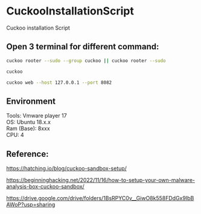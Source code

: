 # CuckooInstallationScript
Cuckoo installation Script

## Open 3 terminal for different command:
```bash
cuckoo rooter --sudo --group cuckoo || cuckoo rooter --sudo
```
```bash
cuckoo
```
```bash
cuckoo web --host 127.0.0.1 --port 8082
```

## Environment
Tools: Vmware player 17 <br>
OS: Ubuntu 18.x.x <br>
Ram (Base): 8xxx <br>
CPU: 4

## Reference:
https://hatching.io/blog/cuckoo-sandbox-setup/


https://beginninghacking.net/2022/11/16/how-to-setup-your-own-malware-analysis-box-cuckoo-sandbox/

https://drive.google.com/drive/folders/1BsRPYC0v__GiwO8k558FDdGx9IbBAWoP?usp=sharing
